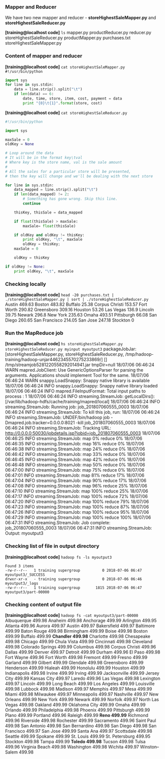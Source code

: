 ### Mapper and Reducer

We have two new mapper and reducer - **storeHighestSaleMapper.py** and **storeHighestSaleReducer.py**

**[training@localhost code]** `ls`
mapper.py         productReducer.py  reducer.py                 storeHighestSaleReducer.py
productMapper.py  purchases.txt      storeHighestSaleMapper.py

### Content of mapper and reducer

**[training@localhost code]** `cat storeHighestSaleMapper.py #!/usr/bin/python`
```python
import sys
for line in sys.stdin:
	data = line.strip().split("\t")
	if len(data) == 6:
		date, time, store, item, cost, payment = data
		print "{0}\t{1}".format(store, cost)
```
**[training@localhost code]** `cat storeHighestSaleReducer.py `
```python
#!/usr/bin/python

import sys

maxSale = 0
oldKey = None

# Loop around the data
# It will be in the format key\tval
# Where key is the store name, val is the sale amount
#
# All the sales for a particular store will be presented,
# then the key will change and we'll be dealing with the next store

for line in sys.stdin:
    data_mapped = line.strip().split("\t")
    if len(data_mapped) != 2:
        # Something has gone wrong. Skip this line.
        continue

    thisKey, thisSale = data_mapped

    if float(thisSale) > maxSale:
    	maxSale= float(thisSale)

    if oldKey and oldKey != thisKey:
        print oldKey, "\t", maxSale
        oldKey = thisKey;
	maxSale = 0

    oldKey = thisKey

if oldKey != None:
    print oldKey, "\t", maxSale
```

### Checking locally

**[training@localhost code]** `head -20 purchases.txt | ./storeHighestSaleMapper.py | sort | ./storeHighestSaleReducer.py `
Austin 	469.63
Boston 	483.82
Buffalo 	25.38
Corpus Christi 	153.57
Fort Worth 	290.82
Greensboro 	309.16
Houston 	53.26
Las Vegas 	136.9
Lincoln 	39.75
Newark 	296.8
New York 	235.63
Omaha 	493.51
Pittsburgh 	66.08
San Diego 	260.65
San Francisco 	214.05
San Jose 	247.18
Stockton 	0

### Run the MapReduce job

**[training@localhost code]** `hs storeHighestSaleMapper.py storeHighestSaleReducer.py myinput myoutput3`
packageJobJar: [storeHighestSaleMapper.py, storeHighestSaleReducer.py, /tmp/hadoop-training/hadoop-unjar4462345570275233869/] [] /tmp/streamjob5281220558292014941.jar tmpDir=null
18/07/06 06:46:24 WARN mapred.JobClient: Use GenericOptionsParser for parsing the arguments. Applications should implement Tool for the same.
18/07/06 06:46:24 WARN snappy.LoadSnappy: Snappy native library is available
18/07/06 06:46:24 INFO snappy.LoadSnappy: Snappy native library loaded
18/07/06 06:46:24 INFO mapred.FileInputFormat: Total input paths to process : 1
18/07/06 06:46:24 INFO streaming.StreamJob: getLocalDirs(): [/var/lib/hadoop-hdfs/cache/training/mapred/local]
18/07/06 06:46:24 INFO streaming.StreamJob: Running job: job_201807060555_0003
18/07/06 06:46:24 INFO streaming.StreamJob: To kill this job, run:
18/07/06 06:46:24 INFO streaming.StreamJob: UNDEF/bin/hadoop job  -Dmapred.job.tracker=0.0.0.0:8021 -kill job_201807060555_0003
18/07/06 06:46:24 INFO streaming.StreamJob: Tracking URL: http://0.0.0.0:50030/jobdetails.jsp?jobid=job_201807060555_0003
18/07/06 06:46:25 INFO streaming.StreamJob:  map 0%  reduce 0%
18/07/06 06:46:35 INFO streaming.StreamJob:  map 16%  reduce 0%
18/07/06 06:46:38 INFO streaming.StreamJob:  map 24%  reduce 0%
18/07/06 06:46:42 INFO streaming.StreamJob:  map 33%  reduce 0%
18/07/06 06:46:45 INFO streaming.StreamJob:  map 42%  reduce 0%
18/07/06 06:46:48 INFO streaming.StreamJob:  map 50%  reduce 0%
18/07/06 06:47:00 INFO streaming.StreamJob:  map 75%  reduce 0%
18/07/06 06:47:01 INFO streaming.StreamJob:  map 81%  reduce 17%
18/07/06 06:47:04 INFO streaming.StreamJob:  map 90%  reduce 17%
18/07/06 06:47:08 INFO streaming.StreamJob:  map 96%  reduce 25%
18/07/06 06:47:10 INFO streaming.StreamJob:  map 100%  reduce 25%
18/07/06 06:47:17 INFO streaming.StreamJob:  map 100%  reduce 72%
18/07/06 06:47:20 INFO streaming.StreamJob:  map 100%  reduce 79%
18/07/06 06:47:23 INFO streaming.StreamJob:  map 100%  reduce 87%
18/07/06 06:47:26 INFO streaming.StreamJob:  map 100%  reduce 95%
18/07/06 06:47:29 INFO streaming.StreamJob:  map 100%  reduce 100%
18/07/06 06:47:31 INFO streaming.StreamJob: Job complete: job_201807060555_0003
18/07/06 06:47:31 INFO streaming.StreamJob: Output: myoutput3

### Checking list of file in output directory

**[training@localhost code]** `hadoop fs -ls myoutput3`
```
Found 3 items
-rw-r--r--   1 training supergroup          0 2018-07-06 06:47 myoutput3/_SUCCESS
drwxr-xr-x   - training supergroup          0 2018-07-06 06:46 myoutput3/_logs
-rw-r--r--   1 training supergroup       1815 2018-07-06 06:47 myoutput3/part-00000
```

### Checking content of output file

**[training@localhost code]** `hadoop fs -cat myoutput3/part-00000`
Albuquerque 	499.98
Anaheim 	499.98
Anchorage 	499.99
Arlington 	499.95
Atlanta 	499.96
Aurora 	499.97
Austin 	499.97
Bakersfield 	499.97
Baltimore 	499.99
Baton Rouge 	499.98
Birmingham 	499.99
Boise 	499.98
Boston 	499.99
Buffalo 	499.99
**Chandler 	499.98**
Charlotte 	499.98
Chesapeake 	499.98
Chicago 	499.99
Chula Vista 	499.99
Cincinnati 	499.98
Cleveland 	499.98
Colorado Springs 	499.99
Columbus 	499.98
Corpus Christi 	499.96
Dallas 	499.99
Denver 	499.97
Detroit 	499.99
Durham 	499.96
El Paso 	499.98
Fort Wayne 	499.96
Fort Worth 	499.98
Fremont 	499.99
Fresno 	499.99
Garland 	499.99
Gilbert 	499.99
Glendale 	499.98
Greensboro 	499.99
Henderson 	499.99
Hialeah 	499.99
Honolulu 	499.99
Houston 	499.99
Indianapolis 	499.98
Irvine 	499.99
Irving 	499.99
Jacksonville 	499.99
Jersey City 	499.99
Kansas City 	499.97
Laredo 	499.96
Las Vegas 	499.98
Lexington 	499.97
Lincoln 	499.99
Long Beach 	499.99
Los Angeles 	499.99
Louisville 	499.98
Lubbock 	499.98
Madison 	499.97
Memphis 	499.97
Mesa 	499.99
Miami 	499.98
Milwaukee 	499.97
Minneapolis 	499.97
Nashville 	499.97
New Orleans 	499.99
New York 	499.99
Newark 	499.99
Norfolk 	499.97
North Las Vegas 	499.98
Oakland 	499.99
Oklahoma City 	499.99
Omaha 	499.99
Orlando 	499.99
Philadelphia 	499.98
Phoenix 	499.99
Pittsburgh 	499.99
Plano 	499.99
Portland 	499.96
Raleigh 	499.99
**Reno 	499.99**
Richmond 	499.96
Riverside 	499.98
Rochester 	499.99
Sacramento 	499.96
Saint Paul 	499.98
San Antonio 	499.98
San Bernardino 	499.98
San Diego 	499.98
San Francisco 	499.97
San Jose 	499.99
Santa Ana 	499.97
Scottsdale 	499.98
Seattle 	499.99
Spokane 	499.99
St. Louis 	499.99
St. Petersburg 	499.95
Stockton 	499.98
Tampa 	499.99
**Toledo 	499.98**
Tucson 	499.98
Tulsa 	499.96
Virginia Beach 	499.98
Washington 	499.98
Wichita 	499.97
Winston–Salem 	499.98
